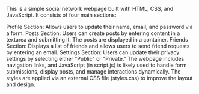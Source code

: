 This is a simple social network webpage built with HTML, CSS, and JavaScript. It consists of four main sections:

Profile Section: Allows users to update their name, email, and password via a form.
Posts Section: Users can create posts by entering content in a textarea and submitting it. The posts are displayed in a container.
Friends Section: Displays a list of friends and allows users to send friend requests by entering an email.
Settings Section: Users can update their privacy settings by selecting either "Public" or "Private."
The webpage includes navigation links, and JavaScript (in script.js) is likely used to handle form submissions, display posts, and manage interactions dynamically. The styles are applied via an external CSS file (styles.css) to improve the layout and design.







